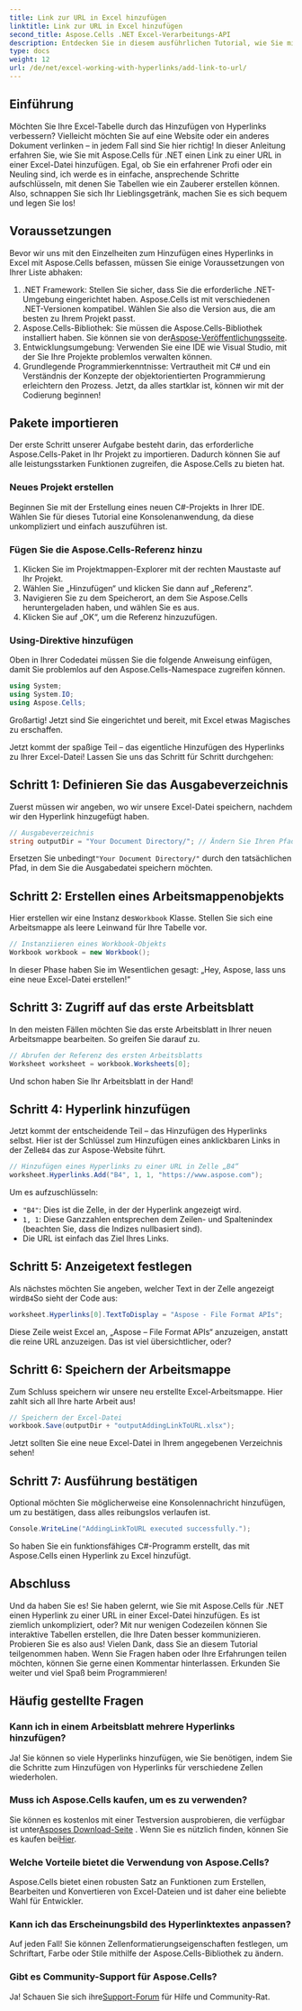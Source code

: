 ```yaml
---
title: Link zur URL in Excel hinzufügen
linktitle: Link zur URL in Excel hinzufügen
second_title: Aspose.Cells .NET Excel-Verarbeitungs-API
description: Entdecken Sie in diesem ausführlichen Tutorial, wie Sie mit Aspose.Cells für .NET ganz einfach einen URL-Hyperlink in Excel hinzufügen. Optimieren Sie Ihre Tabellenkalkulationen.
type: docs
weight: 12
url: /de/net/excel-working-with-hyperlinks/add-link-to-url/
---
```

## Einführung
Möchten Sie Ihre Excel-Tabelle durch das Hinzufügen von Hyperlinks verbessern? Vielleicht möchten Sie auf eine Website oder ein anderes Dokument verlinken – in jedem Fall sind Sie hier richtig! In dieser Anleitung erfahren Sie, wie Sie mit Aspose.Cells für .NET einen Link zu einer URL in einer Excel-Datei hinzufügen. Egal, ob Sie ein erfahrener Profi oder ein Neuling sind, ich werde es in einfache, ansprechende Schritte aufschlüsseln, mit denen Sie Tabellen wie ein Zauberer erstellen können. Also, schnappen Sie sich Ihr Lieblingsgetränk, machen Sie es sich bequem und legen Sie los!
## Voraussetzungen
Bevor wir uns mit den Einzelheiten zum Hinzufügen eines Hyperlinks in Excel mit Aspose.Cells befassen, müssen Sie einige Voraussetzungen von Ihrer Liste abhaken:
1. .NET Framework: Stellen Sie sicher, dass Sie die erforderliche .NET-Umgebung eingerichtet haben. Aspose.Cells ist mit verschiedenen .NET-Versionen kompatibel. Wählen Sie also die Version aus, die am besten zu Ihrem Projekt passt.
2. Aspose.Cells-Bibliothek: Sie müssen die Aspose.Cells-Bibliothek installiert haben. Sie können sie von der[Aspose-Veröffentlichungsseite](https://releases.aspose.com/cells/net/).
3. Entwicklungsumgebung: Verwenden Sie eine IDE wie Visual Studio, mit der Sie Ihre Projekte problemlos verwalten können.
4. Grundlegende Programmierkenntnisse: Vertrautheit mit C# und ein Verständnis der Konzepte der objektorientierten Programmierung erleichtern den Prozess.
Jetzt, da alles startklar ist, können wir mit der Codierung beginnen!
## Pakete importieren
Der erste Schritt unserer Aufgabe besteht darin, das erforderliche Aspose.Cells-Paket in Ihr Projekt zu importieren. Dadurch können Sie auf alle leistungsstarken Funktionen zugreifen, die Aspose.Cells zu bieten hat.
### Neues Projekt erstellen
Beginnen Sie mit der Erstellung eines neuen C#-Projekts in Ihrer IDE. Wählen Sie für dieses Tutorial eine Konsolenanwendung, da diese unkompliziert und einfach auszuführen ist.
### Fügen Sie die Aspose.Cells-Referenz hinzu
1. Klicken Sie im Projektmappen-Explorer mit der rechten Maustaste auf Ihr Projekt.
2. Wählen Sie „Hinzufügen“ und klicken Sie dann auf „Referenz“.
3. Navigieren Sie zu dem Speicherort, an dem Sie Aspose.Cells heruntergeladen haben, und wählen Sie es aus.
4. Klicken Sie auf „OK“, um die Referenz hinzuzufügen.
### Using-Direktive hinzufügen
Oben in Ihrer Codedatei müssen Sie die folgende Anweisung einfügen, damit Sie problemlos auf den Aspose.Cells-Namespace zugreifen können.
```csharp
using System;
using System.IO;
using Aspose.Cells;
```
Großartig! Jetzt sind Sie eingerichtet und bereit, mit Excel etwas Magisches zu erschaffen.

Jetzt kommt der spaßige Teil – das eigentliche Hinzufügen des Hyperlinks zu Ihrer Excel-Datei! Lassen Sie uns das Schritt für Schritt durchgehen:
## Schritt 1: Definieren Sie das Ausgabeverzeichnis
Zuerst müssen wir angeben, wo wir unsere Excel-Datei speichern, nachdem wir den Hyperlink hinzugefügt haben. 
```csharp
// Ausgabeverzeichnis
string outputDir = "Your Document Directory/"; // Ändern Sie Ihren Pfad
```
 Ersetzen Sie unbedingt`"Your Document Directory/"` durch den tatsächlichen Pfad, in dem Sie die Ausgabedatei speichern möchten. 
## Schritt 2: Erstellen eines Arbeitsmappenobjekts
 Hier erstellen wir eine Instanz des`Workbook` Klasse. Stellen Sie sich eine Arbeitsmappe als leere Leinwand für Ihre Tabelle vor.
```csharp
// Instanziieren eines Workbook-Objekts
Workbook workbook = new Workbook();
```
In dieser Phase haben Sie im Wesentlichen gesagt: „Hey, Aspose, lass uns eine neue Excel-Datei erstellen!“
## Schritt 3: Zugriff auf das erste Arbeitsblatt
In den meisten Fällen möchten Sie das erste Arbeitsblatt in Ihrer neuen Arbeitsmappe bearbeiten. So greifen Sie darauf zu.
```csharp
// Abrufen der Referenz des ersten Arbeitsblatts
Worksheet worksheet = workbook.Worksheets[0];
```
Und schon haben Sie Ihr Arbeitsblatt in der Hand!
## Schritt 4: Hyperlink hinzufügen
Jetzt kommt der entscheidende Teil – das Hinzufügen des Hyperlinks selbst. Hier ist der Schlüssel zum Hinzufügen eines anklickbaren Links in der Zelle`B4` das zur Aspose-Website führt.
```csharp
// Hinzufügen eines Hyperlinks zu einer URL in Zelle „B4“
worksheet.Hyperlinks.Add("B4", 1, 1, "https://www.aspose.com");
```
Um es aufzuschlüsseln:
- `"B4"`: Dies ist die Zelle, in der der Hyperlink angezeigt wird.
- `1, 1`: Diese Ganzzahlen entsprechen dem Zeilen- und Spaltenindex (beachten Sie, dass die Indizes nullbasiert sind).
- Die URL ist einfach das Ziel Ihres Links.
## Schritt 5: Anzeigetext festlegen
 Als nächstes möchten Sie angeben, welcher Text in der Zelle angezeigt wird`B4`So sieht der Code aus:
```csharp
worksheet.Hyperlinks[0].TextToDisplay = "Aspose - File Format APIs";
```
Diese Zeile weist Excel an, „Aspose – File Format APIs“ anzuzeigen, anstatt die reine URL anzuzeigen. Das ist viel übersichtlicher, oder?
## Schritt 6: Speichern der Arbeitsmappe
Zum Schluss speichern wir unsere neu erstellte Excel-Arbeitsmappe. Hier zahlt sich all Ihre harte Arbeit aus!
```csharp
// Speichern der Excel-Datei
workbook.Save(outputDir + "outputAddingLinkToURL.xlsx");
```
Jetzt sollten Sie eine neue Excel-Datei in Ihrem angegebenen Verzeichnis sehen!
## Schritt 7: Ausführung bestätigen
Optional möchten Sie möglicherweise eine Konsolennachricht hinzufügen, um zu bestätigen, dass alles reibungslos verlaufen ist.
```csharp
Console.WriteLine("AddingLinkToURL executed successfully.");
```
So haben Sie ein funktionsfähiges C#-Programm erstellt, das mit Aspose.Cells einen Hyperlink zu Excel hinzufügt.
## Abschluss
Und da haben Sie es! Sie haben gelernt, wie Sie mit Aspose.Cells für .NET einen Hyperlink zu einer URL in einer Excel-Datei hinzufügen. Es ist ziemlich unkompliziert, oder? Mit nur wenigen Codezeilen können Sie interaktive Tabellen erstellen, die Ihre Daten besser kommunizieren. Probieren Sie es also aus!
Vielen Dank, dass Sie an diesem Tutorial teilgenommen haben. Wenn Sie Fragen haben oder Ihre Erfahrungen teilen möchten, können Sie gerne einen Kommentar hinterlassen. Erkunden Sie weiter und viel Spaß beim Programmieren!
## Häufig gestellte Fragen
### Kann ich in einem Arbeitsblatt mehrere Hyperlinks hinzufügen?  
Ja! Sie können so viele Hyperlinks hinzufügen, wie Sie benötigen, indem Sie die Schritte zum Hinzufügen von Hyperlinks für verschiedene Zellen wiederholen.
### Muss ich Aspose.Cells kaufen, um es zu verwenden?  
 Sie können es kostenlos mit einer Testversion ausprobieren, die verfügbar ist unter[Asposes Download-Seite](https://releases.aspose.com/) . Wenn Sie es nützlich finden, können Sie es kaufen bei[Hier](https://purchase.aspose.com/buy).
### Welche Vorteile bietet die Verwendung von Aspose.Cells?  
Aspose.Cells bietet einen robusten Satz an Funktionen zum Erstellen, Bearbeiten und Konvertieren von Excel-Dateien und ist daher eine beliebte Wahl für Entwickler.
### Kann ich das Erscheinungsbild des Hyperlinktextes anpassen?  
Auf jeden Fall! Sie können Zellenformatierungseigenschaften festlegen, um Schriftart, Farbe oder Stile mithilfe der Aspose.Cells-Bibliothek zu ändern.
### Gibt es Community-Support für Aspose.Cells?  
 Ja! Schauen Sie sich ihre[Support-Forum](https://forum.aspose.com/c/cells/9) für Hilfe und Community-Rat.